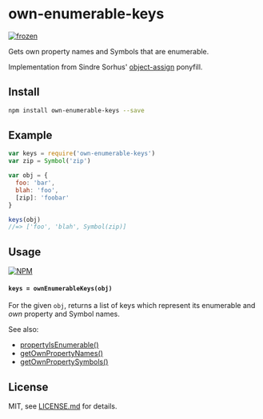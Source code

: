 # own-enumerable-keys

[![frozen](http://badges.github.io/stability-badges/dist/frozen.svg)](http://github.com/badges/stability-badges)

Gets own property names and Symbols that are enumerable. 

Implementation from Sindre Sorhus' [object-assign](https://github.com/sindresorhus/object-assign) ponyfill.

## Install

```sh
npm install own-enumerable-keys --save
```

## Example

```js
var keys = require('own-enumerable-keys')
var zip = Symbol('zip')

var obj = {
  foo: 'bar',
  blah: 'foo',
  [zip]: 'foobar'
}

keys(obj)
//=> ['foo', 'blah', Symbol(zip)]
```

## Usage

[![NPM](https://nodei.co/npm/own-enumerable-keys.png)](https://www.npmjs.com/package/own-enumerable-keys)

#### `keys = ownEnumerableKeys(obj)`

For the given `obj`, returns a list of keys which represent its enumerable and *own* property and Symbol names.

See also:

- [propertyIsEnumerable()](https://developer.mozilla.org/en-US/docs/Web/JavaScript/Reference/Global_Objects/Object/propertyIsEnumerable)
- [getOwnPropertyNames()](https://developer.mozilla.org/en-US/docs/Web/JavaScript/Reference/Global_Objects/Object/getOwnPropertyNames)
- [getOwnPropertySymbols()](https://developer.mozilla.org/en-US/docs/Web/JavaScript/Reference/Global_Objects/Object/getOwnPropertySymbols)

## License

MIT, see [LICENSE.md](http://github.com/mattdesl/own-enumerable-keys/blob/master/LICENSE.md) for details.
